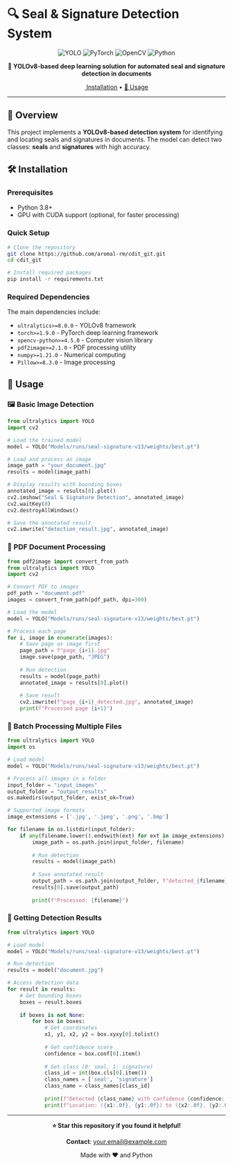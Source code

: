 # 🔍 Seal & Signature Detection System

<div align="center">

![YOLO](https://img.shields.io/badge/YOLO-v8-blue?style=for-the-badge&logo=python)
![PyTorch](https://img.shields.io/badge/PyTorch-EE4C2C?style=for-the-badge&logo=pytorch&logoColor=white)
![OpenCV](https://img.shields.io/badge/OpenCV-27338e?style=for-the-badge&logo=OpenCV&logoColor=white)
![Python](https://img.shields.io/badge/Python-3776AB?style=for-the-badge&logo=python&logoColor=white)

**🎯 YOLOv8-based deep learning solution for automated seal and signature detection in documents**

[️ Installation](#installation) • [📖 Usage](#usage)

---

</div>

## 🌟 Overview

This project implements a **YOLOv8-based detection system** for identifying and locating seals and signatures in documents. The model can detect two classes: **seals** and **signatures** with high accuracy.

## 🛠️ Installation

### Prerequisites
- Python 3.8+
- GPU with CUDA support (optional, for faster processing)

### Quick Setup

```bash
# Clone the repository
git clone https://github.com/aromal-rm/cdit_git.git
cd cdit_git

# Install required packages
pip install -r requirements.txt
```

### Required Dependencies

The main dependencies include:
- `ultralytics>=8.0.0` - YOLOv8 framework
- `torch>=1.9.0` - PyTorch deep learning framework
- `opencv-python>=4.5.0` - Computer vision library
- `pdf2image>=2.1.0` - PDF processing utility
- `numpy>=1.21.0` - Numerical computing
- `Pillow>=8.3.0` - Image processing

## 📖 Usage

### 🖼️ Basic Image Detection

```python
from ultralytics import YOLO
import cv2

# Load the trained model
model = YOLO("Models/runs/seal-signature-v13/weights/best.pt")

# Load and process an image
image_path = "your_document.jpg"
results = model(image_path)

# Display results with bounding boxes
annotated_image = results[0].plot()
cv2.imshow("Seal & Signature Detection", annotated_image)
cv2.waitKey(0)
cv2.destroyAllWindows()

# Save the annotated result
cv2.imwrite("detection_result.jpg", annotated_image)
```

### 📄 PDF Document Processing

```python
from pdf2image import convert_from_path
from ultralytics import YOLO
import cv2

# Convert PDF to images
pdf_path = "document.pdf"
images = convert_from_path(pdf_path, dpi=300)

# Load the model
model = YOLO("Models/runs/seal-signature-v13/weights/best.pt")

# Process each page
for i, image in enumerate(images):
    # Save page as image first
    page_path = f"page_{i+1}.jpg"
    image.save(page_path, "JPEG")
    
    # Run detection
    results = model(page_path)
    annotated_image = results[0].plot()
    
    # Save result
    cv2.imwrite(f"page_{i+1}_detected.jpg", annotated_image)
    print(f"Processed page {i+1}")
```

### 🔄 Batch Processing Multiple Files

```python
from ultralytics import YOLO
import os

# Load model
model = YOLO("Models/runs/seal-signature-v13/weights/best.pt")

# Process all images in a folder
input_folder = "input_images"
output_folder = "output_results"
os.makedirs(output_folder, exist_ok=True)

# Supported image formats
image_extensions = ['.jpg', '.jpeg', '.png', '.bmp']

for filename in os.listdir(input_folder):
    if any(filename.lower().endswith(ext) for ext in image_extensions):
        image_path = os.path.join(input_folder, filename)
        
        # Run detection
        results = model(image_path)
        
        # Save annotated result
        output_path = os.path.join(output_folder, f"detected_{filename}")
        results[0].save(output_path)
        
        print(f"Processed: {filename}")
```

### 🎯 Getting Detection Results

```python
from ultralytics import YOLO

# Load model
model = YOLO("Models/runs/seal-signature-v13/weights/best.pt")

# Run detection
results = model("document.jpg")

# Access detection data
for result in results:
    # Get bounding boxes
    boxes = result.boxes
    
    if boxes is not None:
        for box in boxes:
            # Get coordinates
            x1, y1, x2, y2 = box.xyxy[0].tolist()
            
            # Get confidence score
            confidence = box.conf[0].item()
            
            # Get class (0: seal, 1: signature)
            class_id = int(box.cls[0].item())
            class_names = ['seal', 'signature']
            class_name = class_names[class_id]
            
            print(f"Detected {class_name} with confidence {confidence:.2f}")
            print(f"Location: ({x1:.0f}, {y1:.0f}) to ({x2:.0f}, {y2:.0f})")
```

---

<div align="center">

**⭐ Star this repository if you found it helpful!**

**Contact**: your.email@example.com

Made with ❤️ and Python

</div>
